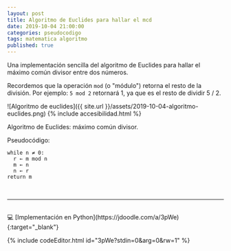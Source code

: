 ```yaml
---
layout: post
title: Algoritmo de Euclides para hallar el mcd
date: 2019-10-04 21:00:00
categories: pseudocodigo
tags: matematica algoritmo
published: true
---
```


Una implementación sencilla del algoritmo de Euclides para hallar el máximo común divisor entre dos números.

Recordemos que la operación `mod` (o "módulo") retorna el resto de la división. Por ejemplo: `5 mod 2` retornará 1, ya que es el resto de dividir 5 / 2.

![Algoritmo de euclides]({{ site.url }}/assets/2019-10-04-algoritmo-euclides.png)
{% include accesibilidad.html %}

Algoritmo de Euclides: máximo común divisor.

Pseudocódigo:

```
while n ≠ 0:
  r ← m mod n
  m ← n
  n ← r
return m
```
</div></details>


<br />
<hr />
<br />
💻 [Implementación en Python](https://jdoodle.com/a/3pWe){:target="_blank"}

{% include codeEditor.html id="3pWe?stdin=0&arg=0&rw=1" %}

